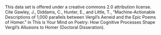 This data set is offered under a creative commons 2.0 attribution license. Cite Gawley, J., Diddams, C., Hunter, E., and Little, T., “Machine-Actionable Descriptions of 1,000 parallels between Vergil’s Aeneid and the Epic Poems of Homer.” in This is Your Mind on Poetry: How Cognitive Processes Shape Vergil’s Allusions to Homer (Doctoral Disseration).
